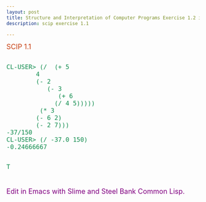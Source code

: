 ```yaml
---
layout: post
title: Structure and Interpretation of Computer Programs Exercise 1.2 in Common Lisp 
description: scip exercise 1.1

---
```

<font size="4" color=#C63D0F>
SCIP 1.1
</FONT>
<pre class="html" name="colorcode">
<font size="4" color=#118C4E>
CL-USER> (/  (+ 5
		4
		(- 2
		   (- 3
		      (+ 6
			 (/ 4 5)))))
	     (* 3
		(- 6 2)
		(- 2 7)))
-37/150
CL-USER> (/ -37.0 150)
-0.24666667

T
</font>  
</pre>



<font size="4" color=#800080>
Edit in Emacs with Slime and Steel Bank Common Lisp.
</FONT>